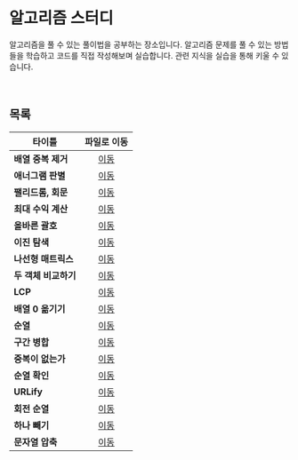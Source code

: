 # 알고리즘 스터디
알고리즘을 풀 수 있는 풀이법을 공부하는 장소입니다. 알고리즘 문제를 풀 수 있는 방법들을 학습하고 코드를 직접 작성해보며 실습합니다. 관련 지식을 실습을 통해 키울 수 있습니다.

<br/>

## 목록
|타이틀|파일로 이동|
|---|:---:|
|**배열 중복 제거**|[이동](https://github.com/Hschan2/Algorithm-Study/blob/master/AlgorithmKnowledge/AlgorithmStudy/%EB%B0%B0%EC%97%B4%20%EC%A4%91%EB%B3%B5%20%EC%A0%9C%EA%B1%B0.js)|
|**애너그램 판별**|[이동](https://github.com/Hschan2/Algorithm-Study/blob/master/AlgorithmKnowledge/AlgorithmStudy/%EC%95%A0%EB%84%88%EA%B7%B8%EB%9E%A8%20%ED%8C%90%EB%B3%84.js)|
|**팰리드롬, 회문**|[이동](https://github.com/Hschan2/Algorithm-Study/blob/master/AlgorithmKnowledge/AlgorithmStudy/%ED%8C%B0%EB%A6%B0%EB%93%9C%EB%A1%AC(%ED%9A%8C%EB%AC%B8).js)|
|**최대 수익 계산**|[이동](https://github.com/Hschan2/Algorithm-Study/blob/master/AlgorithmKnowledge/AlgorithmStudy/%EC%B5%9C%EB%8C%80%EC%88%98%EC%9D%B5%20%EA%B3%84%EC%82%B0.js)|
|**올바른 괄호**|[이동](https://github.com/Hschan2/Algorithm-Study/blob/master/AlgorithmKnowledge/AlgorithmStudy/%EC%98%AC%EB%B0%94%EB%A5%B8%20%EA%B4%84%ED%98%B8.js)|
|**이진 탐색**|[이동](https://github.com/Hschan2/Algorithm-Study/blob/master/AlgorithmKnowledge/AlgorithmStudy/%EC%9D%B4%EC%A7%84%20%ED%83%90%EC%83%89.js)|
|**나선형 매트릭스**|[이동](https://github.com/Hschan2/Algorithm-Study/blob/master/AlgorithmKnowledge/AlgorithmStudy/%EB%82%98%EC%84%A0%ED%98%95%20%EB%A7%A4%ED%8A%B8%EB%A6%AD%EC%8A%A4.js)|
|**두 객체 비교하기**|[이동](https://github.com/Hschan2/Algorithm-Study/blob/master/AlgorithmKnowledge/AlgorithmStudy/%EB%91%90%20%EA%B0%9D%EC%B2%B4%20%EB%B9%84%EA%B5%90%ED%95%98%EA%B8%B0.js)|
|**LCP**|[이동](https://github.com/Hschan2/Algorithm-Study/blob/master/AlgorithmKnowledge/AlgorithmStudy/LCP.js)|
|**배열 0 옮기기**|[이동](https://github.com/Hschan2/Algorithm-Study/blob/master/AlgorithmKnowledge/AlgorithmStudy/%EB%B0%B0%EC%97%B4%200%20%EC%98%AD%EA%B8%B0%EA%B8%B0.js)|
|**순열**|[이동](https://github.com/Hschan2/Algorithm-Study/blob/master/AlgorithmKnowledge/AlgorithmStudy/%EC%88%9C%EC%97%B4.js)|
|**구간 병합**|[이동](https://github.com/Hschan2/Algorithm-Study/blob/master/AlgorithmKnowledge/AlgorithmStudy/%EA%B5%AC%EA%B0%84%20%EB%B3%91%ED%95%A9.js)|
|**중복이 없는가**|[이동](https://github.com/Hschan2/Algorithm-Study/blob/master/AlgorithmKnowledge/AlgorithmStudy/%EC%A4%91%EB%B3%B5%EC%9D%B4%20%EC%97%86%EB%8A%94%EA%B0%80.js)|
|**순열 확인**|[이동](https://github.com/Hschan2/Algorithm-Study/blob/master/AlgorithmKnowledge/AlgorithmStudy/%EC%88%9C%EC%97%B4%20%ED%99%95%EC%9D%B8.js)|
|**URLify**|[이동](https://github.com/Hschan2/Algorithm-Study/blob/master/AlgorithmKnowledge/AlgorithmStudy/URLify.js)|
|**회전 순열**|[이동](https://github.com/Hschan2/Algorithm-Study/blob/master/AlgorithmKnowledge/AlgorithmStudy/%ED%9A%8C%EB%AC%B8%20%EC%88%9C%EC%97%B4.js)|
|**하나 빼기**|[이동](https://github.com/Hschan2/Algorithm-Study/blob/master/AlgorithmKnowledge/AlgorithmStudy/%ED%95%98%EB%82%98%20%EB%B9%BC%EA%B8%B0.js)|
|**문자열 압축**|[이동](https://github.com/Hschan2/Algorithm-Study/blob/master/AlgorithmKnowledge/AlgorithmStudy/%EB%AC%B8%EC%9E%90%EC%97%B4%20%EC%95%95%EC%B6%95.js)|